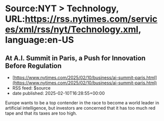 # Source:NYT > Technology, URL:https://rss.nytimes.com/services/xml/rss/nyt/Technology.xml, language:en-US

## At A.I. Summit in Paris, a Push for Innovation Before Regulation
 - [https://www.nytimes.com/2025/02/10/business/ai-summit-paris.html](https://www.nytimes.com/2025/02/10/business/ai-summit-paris.html)
 - RSS feed: $source
 - date published: 2025-02-10T16:28:55+00:00

Europe wants to be a top contender in the race to become a world leader in artificial intelligence, but investors are concerned that it has too much red tape and that its taxes are too high.

